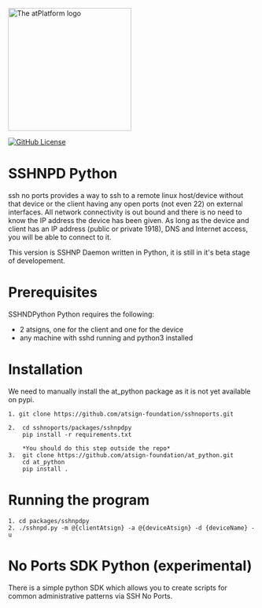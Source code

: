 <img width=250px src="https://atsign.dev/assets/img/atPlatform_logo_gray.svg?sanitize=true" alt="The atPlatform logo">

[![GitHub License](https://img.shields.io/badge/license-BSD3-blue.svg)](./LICENSE)


# SSHNPD Python

ssh no ports provides a way to ssh to a remote linux host/device without that
device or the client having any open ports (not even 22) on external interfaces. All
network connectivity is out bound and there is no need to know the IP
address the device has been given. As long as the device and client has an IP address (public or private 1918),
DNS and Internet access, you will be able to connect to it.

This version is SSHNP Daemon written in Python, it is still in it's beta stage of developement.

# Prerequisites

SSHNDPython Python requires the following:

 - 2 atsigns, one for the client and one for the device
 - any machine with sshd running and python3 installed

# Installation

We need to manually install the at_python package as it is not yet available on pypi.

```
1. git clone https://github.com/atsign-foundation/sshnoports.git

2.  cd sshnoports/packages/sshnpdpy
    pip install -r requirements.txt

    *You should do this step outside the repo*
3.  git clone https://github.com/atsign-foundation/at_python.git
    cd at_python
    pip install .
```


# Running the program

```
1. cd packages/sshnpdpy
2. ./sshnpd.py -m @{clientAtsign} -a @{deviceAtsign} -d {deviceName} -u
```


# No Ports SDK Python (experimental)
There is a simple python SDK which allows you to create scripts for common administrative patterns via SSH No Ports. 

